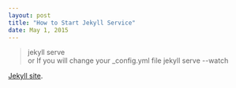 ```yaml
---
layout: post
title: "How to Start Jekyll Service"
date: May 1, 2015
---
```


> jekyll serve  
or
If you will change your _config.yml file
> jekyll serve --watch    

[Jekyll site](http://jekyllrb.com/docs/quickstart/). 